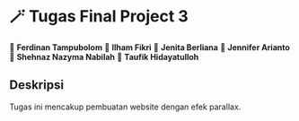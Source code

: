 # 🪄 Tugas Final Project 3

👤 **Ferdinan Tampubolom**
👤 **Ilham Fikri**
👤 **Jenita Berliana**
👤 **Jennifer Arianto**
👤 **Shehnaz Nazyma Nabilah**
👤 **Taufik Hidayatulloh**

## Deskripsi

Tugas ini mencakup pembuatan website dengan efek parallax.
